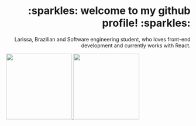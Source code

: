 

 <h1 align="right"> :sparkles: welcome to my github profile! :sparkles:	 </h1>
<div align="right">
 <p> Larissa, Brazilian and Software engineering student, who loves front-end development and currently works with React.</p>
</div>
<div display="flex">
  <a href="https://github.com/larissabenedet">
  <img height="180em" src="https://github-readme-stats.vercel.app/api?username=larissabenedet&show_icons=true&theme=omni&include_all_commits=true&count_private=true&hide=contribs,issues"/>
  <img height="180em" src="https://github-readme-stats.vercel.app/api/top-langs/?username=larissabenedet&layout=compact&langs_count=7&theme=omni"/>
</div>
